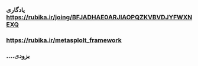 ### یادگاری https://rubika.ir/joing/BFJADHAE0ARJIAOPQZKVBVDJYFWXNEXQ

### https://rubika.ir/metasplolt_framework

###  ....بزودی
